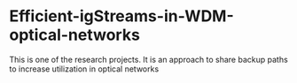 # Efficient-igStreams-in-WDM-optical-networks
This is one of the research projects. It is an approach to share backup paths to increase utilization in optical networks
